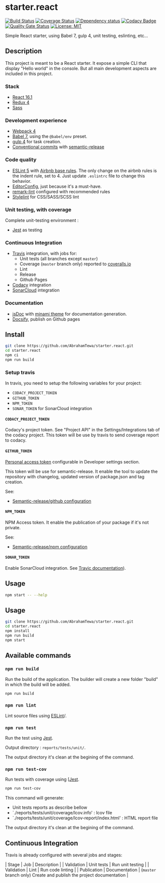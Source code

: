 # starter.react

[![Build Status](https://travis-ci.org/AbrahamTewa/starter.react.svg?branch=master)](https://travis-ci.org/AbrahamTewa/starter.react) [![Coverage Status](https://coveralls.io/repos/github/AbrahamTewa/starter.react/badge.svg?branch=master)](https://coveralls.io/github/AbrahamTewa/starter.react?branch=master) [![Dependency status](https://david-dm.org/AbrahamTewa/starter.react.svg)](https://david-dm.org/AbrahamTewa/starter.react) [![Codacy Badge](https://api.codacy.com/project/badge/Grade/07acca80a73449ed98b6b0b44c2800e3)](https://www.codacy.com/app/AbrahamTewa/starter.react?utm_source=github.com&amp;utm_medium=referral&amp;utm_content=AbrahamTewa/starter.react&amp;utm_campaign=Badge_Grade) [![Quality Gate Status](https://sonarcloud.io/api/project_badges/measure?project=AbrahamTewa_starter.react&metric=alert_status)](https://sonarcloud.io/dashboard?id=AbrahamTewa_starter.react) [![License: MIT](https://img.shields.io/badge/License-MIT-blue.svg)](https://opensource.org/licenses/MIT)

Simple React starter, using Babel 7, gulp 4, unit testing, eslinting, etc...

## Description

This project is meant to be a React starter. It expose a simple CLI that display "Hello world" in the console. But all main development aspects are included in this project.

### Stack
- [React 16.1](https://react.org/)
- [Redux 4](https://redux.js.org/)
- [Sass](http://sassdoc.com/)

### Development experience
- [Webpack 4](http://webpack.js.org/)
- [Babel 7](http://babeljs.io/), using the `@babel/env` preset.
- [gulp 4](https://github.com/gulpjs/gulp/blob/v4.0.0/docs/API.md) for task creation.
- [Conventional commits](http://conventionalcommits.org/) with [semantic-release](https://semantic-release.gitbook.io/)

### Code quality
- [ESLint 5](http://eslint.org/) with [Airbnb base rules](https://www.npmjs.com/package/eslint-config-airbnb-base). The only change on the airbnb rules is the indent rule, set to 4. Just update `.eslintrc` file to change this behavior.
- [EditorConfig](http://editorconfig.com/), just because it's a must-have.
- [remark-lint](https://github.com/remarkjs/remark-lint) configured with recommended rules
- [Stylelint](https://stylelint.io/) for CSS/SASS/SCSS lint

### Unit testing, with coverage
Complete unit-testing environment :
- [Jest](https://jestjs.io/) as testing

### Continuous Integration
- [Travis](http://travis-ci.org/) integration, with jobs for:
  - Unit tests (all branches except `master`)
  - Coverage (`master` branch only) reported to [coveralls.io](https://coveralls.io/)
  - Lint
  - Release
  - Github Pages
- [Codacy](https://codacy.com) integration
- [SonarCloud](https://sonarcloud.io) integration

### Documentation
- [jsDoc](http://usejsdoc.org/) with [minami theme](https://www.npmjs.com/package/minami) for documentation generation.
- [Docsify](http://docsify.js.org/), publish on Github pages

## Install

```bash
git clone https://github.com/AbrahamTewa/starter.react.git
cd starter.react
npm ci
npm run build
```

### Setup travis

In travis, you need to setup the following variables for your project:

* `CODACY_PROJECT_TOKEN`
* `GITHUB_TOKEN`
* `NPM_TOKEN`
* `SONAR_TOKEN` for SonarCloud integration

#### `CODACY_PROJECT_TOKEN`

Codacy's project token. See "Project API" in the Settings/Integrations tab of the codacy project.
This token will be use by travis to send coverage report to codacy.

#### `GITHUB_TOKEN`

[Personal access token](https://github.com/settings/tokens) configurable in Developer settings section.

This token will be use for semantic-release. It enable the tool to update the repository with changelog, updated version of package.json and tag creation.

See:
* [Semantic-release/github configuration](https://github.com/semantic-release/github#configuration)

#### `NPM_TOKEN`

NPM Access token.
It enable the publication of your package if it's not private.

See:
* [Semantic-release/npm configuration](https://github.com/semantic-release/npm#configuration)

#### `SONAR_TOKEN`

Enable SonarCloud integration.
See [Travic documentation](https://docs.travis-ci.com/user/sonarcloud/)).

## Usage

```bash
npm start -- --help
```

## Usage

```bash
git clone https://github.com/AbrahamTewa/starter.react.git
cd starter.react
npm install
npm run build
npm start
```

## Available commands

### `npm run build`
Run the build of the application.
The builder will create a new folder "build" in which the build will be added.

```bash
npm run build
```

### `npm run lint`
Lint source files using [ESLint](http://eslint.org)/.

### `npm run test`
Run the test using [Jest](https://jestjs.io/).

Output directory : `reports/tests/unit/`.

The output directory it's clean at the begining of the command.

### `npm run test-cov`
Run tests with coverage using [[Jest](https://jestjs.io/).

```bash
npm run test-cov
```

This command will generate:
* Unit tests reports as describe bellow
* `./reports/tests/unit/coverage/lcov.info' : lcov file
* `./reports/tests/unit/coverage/lcov-report/index.html' : HTML report file

The output directory it's clean at the begining of the command.

## Continuous Integration
Travis is already configured with several jobs and stages:

| Stage       | Job           | Description                                                         |
| Validation  | Unit tests    | Run unit testing                                                    |
| Validation  | Lint          | Run code linting                                                    |
| Publication | Documentation | (`master` branch only) Create and publish the project documentation |
